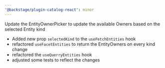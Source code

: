 ```yaml
---
'@backstage/plugin-catalog-react': minor
---
```


Update the EntityOwnerPicker to update the available Owners based on the selected Entity kind

- Added new prop `selectedKind` to the `useFetchEntities` hook
- refactored `useFacetEntities` to return the EntityOwners on every kind change
- refactored the `useQuerryEntities` hook
- adjusted some tests to reflect the changes
